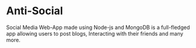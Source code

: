 # Anti-Social


Social Media Web-App made using Node-js and MongoDB is a full-fledged app allowing users to post blogs, Interacting with
their friends and many more.
